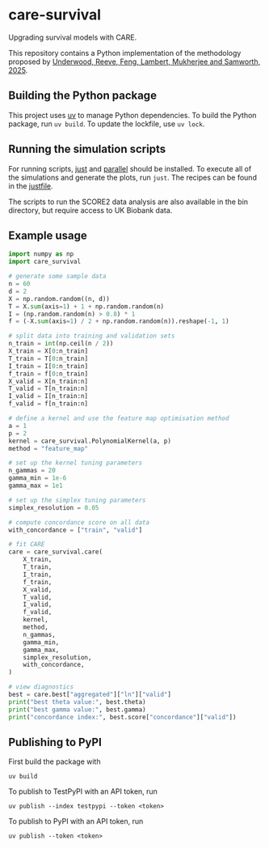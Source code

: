 # care-survival

Upgrading survival models with CARE.

This repository contains a Python implementation
of the methodology proposed by
[Underwood, Reeve, Feng, Lambert, Mukherjee and Samworth, 2025](https://arxiv.org/abs/2506.23870).

## Building the Python package

This project uses
[uv](https://github.com/astral-sh/uv)
to manage Python dependencies.
To build the Python package, run `uv build`.
To update the lockfile, use `uv lock`.

## Running the simulation scripts

For running scripts,
[just](https://github.com/casey/just)
and [parallel](https://www.gnu.org/software/parallel/)
should be installed.
To execute all of the simulations and generate the plots,
run `just`.
The recipes can be found in the
[justfile](https://github.com/WGUNDERWOOD/care-survival/blob/main/justfile).

The scripts to run the SCORE2 data analysis
are also available in the bin directory,
but require access to UK Biobank data.

## Example usage

```python
import numpy as np
import care_survival

# generate some sample data
n = 60
d = 2
X = np.random.random((n, d))
T = X.sum(axis=1) + 1 + np.random.random(n)
I = (np.random.random(n) > 0.8) * 1
f = (-X.sum(axis=1) / 2 + np.random.random(n)).reshape(-1, 1)

# split data into training and validation sets
n_train = int(np.ceil(n / 2))
X_train = X[0:n_train]
T_train = T[0:n_train]
I_train = I[0:n_train]
f_train = f[0:n_train]
X_valid = X[n_train:n]
T_valid = T[n_train:n]
I_valid = I[n_train:n]
f_valid = f[n_train:n]

# define a kernel and use the feature map optimisation method
a = 1
p = 2
kernel = care_survival.PolynomialKernel(a, p)
method = "feature_map"

# set up the kernel tuning parameters
n_gammas = 20
gamma_min = 1e-6
gamma_max = 1e1

# set up the simplex tuning parameters
simplex_resolution = 0.05

# compute concordance score on all data
with_concordance = ["train", "valid"]

# fit CARE
care = care_survival.care(
    X_train,
    T_train,
    I_train,
    f_train,
    X_valid,
    T_valid,
    I_valid,
    f_valid,
    kernel,
    method,
    n_gammas,
    gamma_min,
    gamma_max,
    simplex_resolution,
    with_concordance,
)

# view diagnostics
best = care.best["aggregated"]["ln"]["valid"]
print("best theta value:", best.theta)
print("best gamma value:", best.gamma)
print("concordance index:", best.score["concordance"]["valid"])
```

## Publishing to PyPI

First build the package with

```
uv build
```

To publish to TestPyPI with an API token, run

```
uv publish --index testpypi --token <token>
```

To publish to PyPI with an API token, run

```
uv publish --token <token>
```
